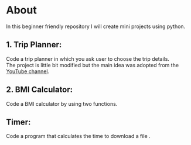# About
In this beginner friendly repository I will create mini projects using python.

## 1. Trip Planner:
Code a trip planner in which you ask user to choose the trip details.  
The project is little bit modified but the main idea was adopted from the [YouTube channel](https://www.youtube.com/@codewithjoshoffical).

## 2. BMI Calculator:
Code a BMI calculator by using two functions.

## Timer:
Code a program that calculates the time to download a file .
